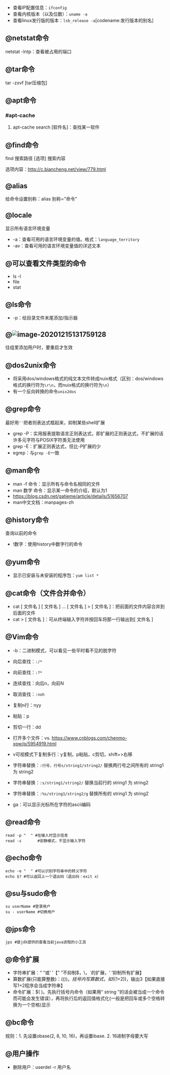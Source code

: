 + 查看IP配置信息：`ifconfig`
+ 查看内核版本（以及位数）：`uname -a`
+ 查看linux发行版的版本：`lsb_release -a`[codename:发行版本的别名]

## @netstat命令

netstat -lntp：查看被占用的端口

## @tar命令

tar -zxvf [tar压缩包]

## @apt命令

### #apt-cache

1. apt-cache search [软件名]：查找某一软件

## @find命令

find 搜索路径 [选项] 搜索内容

选项内容：http://c.biancheng.net/view/779.html

## @alias

给命令设置别称：alias 别称="命令"

## @locale

显示所有语言环境变量

- -a：查看可用的语言环境变量的值。格式：`language_territory`
- -av：查看可用的语言环境变量值的详述文本

## @可以查看文件类型的命令

- ls -l
- file
- stat

## @ls命令

- -p：给目录文件末尾添加/指示器

## @![image-20201215131759128](C:\Users\Hans\AppData\Roaming\Typora\typora-user-images\image-20201215131759128.png)

往组里添加用户时，要重启才生效

## @dos2unix命令

- 将采用dos/windows格式的纯文本文件转成nuix格式（区别：dos/windows格式的换行符为`\r\n`，而nuix格式的换行符为`\n`）
- 有一个反向转换的命令`unix2dos`

## @grep命令

最好用`''`把者则表达式框起来，抑制某些shell扩展

- grep -P：实用报表提取语言正则表达式，即扩展的正则表达式，不扩展的话许多元字符与POSIX字符类无法使用
- grep -E：扩展正则表达式，但比-P扩展的少
- egrep：与`grep -E`一致

## @man命令

- man -f 命令：显示所有与命令名相同的文件
- man 数字 命令：显示某一命令的介绍，默认为1
- https://blog.csdn.net/gatieme/article/details/51656707
- man中文文档：manpages-zh

## @history命令

查询以前的命令

- !数字：使用history中数字行的命令

## @yum命令

+ 显示已安装与未安装的程序包：`yum list *`

## @cat命令（文件合并命令）

- cat [ 文件名 ] [ 文件名 ] ... [ 文件名 ] > [ 文件名 ]：把前面的文件内容合并到后面的文件
- cat > [ 文件名 ]：可从终端输入字符并按回车将那一行输出到[ 文件名 ]

## @Vim命令

- -b：二进制模式，可以看见一些平时看不见的脱字符
+ 向后查找：`:/*`

+ 向前查找：`:?*`

+ 连续查找：向后n，向前N

+ 取消查找：`:noh`

+ 复制n行：nyy

+ 粘贴：p

+ 剪切一行：dd

+ 打开多个文件：vs. https://www.cnblogs.com/chenmo-xpw/p/5954919.html

+ v可视模式下复制多行：y复制，p粘贴，c剪切，shift+>右移

+ 字符串替换：`:行号，行号s/string1/string2/` 替换两行号之间所有的 string1 为 string2

+ 字符串替换：`:s/string1/string2/` 替换当前行的 string1 为 string2

+ 字符串替换：`:%s/string1/string2/g` 替换所有的 string1 为 string2

+ ga：可以显示光标所在字符的ascii编码

## @read命令

```shell
read -p "  " #在输入时显示信息
read -s       #安静模式，不显示输入字符
```

## @echo命令

```shell
echo -e "  " #可以识别字符串中的转义字符
echo $? #可以返回上一个退出码（退出码：exit x）
```

## @su与sudo命令

```shell
su userName #登录用户
su - userName #切换用户
```

## @jps命令

```shell
jps #是jdk提供的查看当前java进程的小工具
```

## @**命令扩展**

- 字符串扩展：“ ”或‘ ’【“  ”不抑制$，\，`的扩展，‘  ’抑制所有扩展】
- 算数扩展(只能算整数)：$((  ))。括号内写算数式，如$((1+2))，输出3【如果直接写1+2程序会当成字符串】
- 命令扩展：$(  )。先执行括号内命令（如果用“ string ”的话会被当成一个命令而可能会发生错误），再将执行后的返回值格式化(一般是把回车或多个空格转换为一个空格)显示

## @bc命令

规则：1. 先设置obase(2, 8, 10, 16)，再设置ibase. 2. 16进制字母要大写

## @用户操作

- 删除用户：userdel -r 用户名
